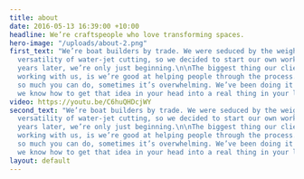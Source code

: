 ```yaml
---
title: about
date: 2016-05-13 16:39:00 +10:00
headline: We’re craftspeople who love transforming spaces.
hero-image: "/uploads/about-2.png"
first_text: "We’re boat builders by trade. We were seduced by the weight, feel and
  versatility of water-jet cutting, so we decided to start our own workshop. Eight
  years later, we’re only just beginning.\n\nThe biggest thing our clients say about
  working with us, is we’re good at helping people through the process. Because there’s
  so much you can do, sometimes it’s overwhelming. We’ve been doing it a while, so
  we know how to get that idea in your head into a real thing in your living space. "
video: https://youtu.be/C6huQHDcjWY
second_text: "We’re boat builders by trade. We were seduced by the weight, feel and
  versatility of water-jet cutting, so we decided to start our own workshop. Eight
  years later, we’re only just beginning.\n\nThe biggest thing our clients say about
  working with us, is we’re good at helping people through the process. Because there’s
  so much you can do, sometimes it’s overwhelming. We’ve been doing it a while, so
  we know how to get that idea in your head into a real thing in your living space. "
layout: default
---
```



